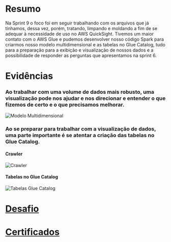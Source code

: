 # Resumo

Na Sprint 9 o foco foi em seguir trabalhando com os arquivos que já tínhamos, dessa vez, porém, tratando, limpando e moldando a fim de se adequar à necessidade de uso no AWS QuickSight. Tivemos um maior contato com o AWS Glue e pudemos desenvolver nosso código Spark para criarmos nosso modelo multidimensional e as tabelas no Glue Catalog, tudo para a preparação para a exibição e visualização de nossos dados e a possibilidade de responder as perguntas que apresentamos na sprint 6.

# Evidências
### Ao trabalhar com uma volume de dados mais robusto, uma visualização pode nos ajudar e nos direcionar e entender o que fizemos de certo e o que precisamos melhorar.
![Modelo Multidimensional](Evidencias/modelo_filmesseries.png)

### Ao se preparar para trabalhar com a visualização de dados, uma parte importante é se atentar a criação das tabelas no Glue Catalog.
#### Crawler
![Crawler](Evidencias/crawler_criado.png)
#### Tabelas no Glue Catalog
![Tabelas Glue Catalog](Evidencias/tabelas_glue_catalog.png)

# __[Desafio](/Sprint_10/Desafio/)__

# __[Certificados](/Sprint_10/Certificados/)__
